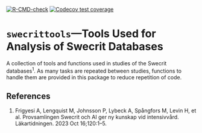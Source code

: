 <!-- badges: start -->
[![R-CMD-check](https://github.com/JonasEngstrom/swecrittools/actions/workflows/R-CMD-check.yaml/badge.svg)](https://github.com/JonasEngstrom/swecrittools/actions/workflows/R-CMD-check.yaml)
[![Codecov test coverage](https://codecov.io/gh/JonasEngstrom/swecrittools/graph/badge.svg)](https://app.codecov.io/gh/JonasEngstrom/swecrittools)
<!-- badges: end -->

# `swecrittools`—Tools Used for Analysis of Swecrit Databases

A collection of tools and functions used in studies of the Swecrit databases<sup>1</sup>. As many tasks are repeated between studies, functions to handle them are provided in this package to reduce repetition of code.

## References

1. Frigyesi A, Lengquist M, Johnsson P, Lybeck A, Spångfors M, Levin H, et al. Provsamlingen Swecrit och AI ger ny kunskap vid intensivvård. Läkartidningen. 2023 Oct 16;120:1–5.
